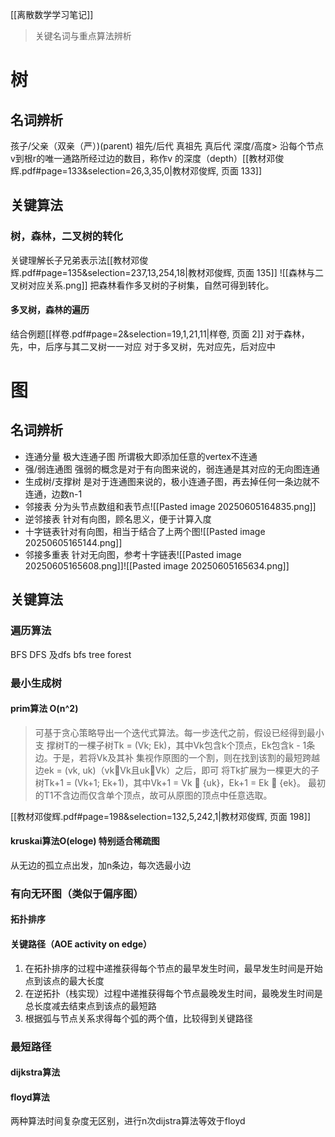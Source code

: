 [[离散数学学习笔记]] 
>关键名词与重点算法辨析
# 树

## 名词辨析

孩子/父亲（双亲（严）)(parent)
祖先/后代
真祖先 真后代
深度/高度> 沿每个节点v到根r的唯一通路所经过边的数目，称作v 的深度（depth）[[教材邓俊辉.pdf#page=133&selection=26,3,35,0|教材邓俊辉, 页面 133]]
## 关键算法
### 树，森林，二叉树的转化
关键理解长子兄弟表示法[[教材邓俊辉.pdf#page=135&selection=237,13,254,18|教材邓俊辉, 页面 135]]
![[森林与二叉树对应关系.png]]
把森林看作多叉树的子树集，自然可得到转化。

#### 多叉树，森林的遍历
结合例题[[样卷.pdf#page=2&selection=19,1,21,11|样卷, 页面 2]]
对于森林，先，中，后序与其二叉树一一对应
对于多叉树，先对应先，后对应中


# 图
## 名词辨析
- 连通分量 极大连通子图 所谓极大即添加任意的vertex不连通
- 强/弱连通图 强弱的概念是对于有向图来说的，弱连通是其对应的无向图连通
- 生成树/支撑树 是对于连通图来说的，极小连通子图，再去掉任何一条边就不连通，边数n-1
- 邻接表 分为头节点数组和表节点![[Pasted image 20250605164835.png]]
- 逆邻接表 针对有向图，顾名思义，便于计算入度
- 十字链表针对有向图，相当于结合了上两个图![[Pasted image 20250605165144.png]]
- 邻接多重表 针对无向图，参考十字链表![[Pasted image 20250605165608.png]]![[Pasted image 20250605165634.png]]
## 关键算法
### 遍历算法
BFS DFS 及dfs bfs tree forest
### 最小生成树
#### prim算法 O(n^2)
> 可基于贪心策略导出一个迭代式算法。每一步迭代之前，假设已经得到最小支 撑树T的一棵子树Tk = (Vk; Ek)，其中Vk包含k个顶点，Ek包含k - 1条边。于是，若将Vk及其补 集视作原图的一个割，则在找到该割的最短跨越边ek = (vk, uk)（vkVk且ukVk）之后，即可 将Tk扩展为一棵更大的子树Tk+1 = (Vk+1; Ek+1)，其中Vk+1 = Vk  {uk}，Ek+1 = Ek  {ek}。 最初的T1不含边而仅含单个顶点，故可从原图的顶点中任意选取。

[[教材邓俊辉.pdf#page=198&selection=132,5,242,1|教材邓俊辉, 页面 198]]
#### kruskai算法O(eloge) 特别适合稀疏图

从无边的孤立点出发，加n条边，每次选最小边
### 有向无环图（类似于偏序图）
#### 拓扑排序
#### 关键路径（AOE activity on edge）
1. 在拓扑排序的过程中递推获得每个节点的最早发生时间，最早发生时间是开始点到该点的最大长度
2. 在逆拓扑（栈实现）过程中递推获得每个节点最晚发生时间，最晚发生时间是总长度减去结束点到该点的最短路
3. 根据弧与节点关系求得每个弧的两个值，比较得到关键路径
### 最短路径
#### dijkstra算法
#### floyd算法
两种算法时间复杂度无区别，进行n次dijstra算法等效于floyd




